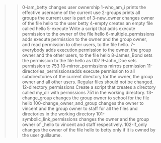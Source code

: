 >>0-iam_betty changes user ownership
>>1-who_am_i prints the effective username of the current use
>>2-groups prints all groups the current user is part of 
>>3-new_owner changes owner of the file hello to the user betty
>>4-empty creates an empty file called hello
>>5-execute Write a script that adds execute permission to the owner of the file hello
>>6-multiple_permissions adds execute permission to the owner and the group owner, and read permission to other users, to the file hello.
>>7-everybody adds execution permission to the owner, the group owner and the other users, to the file hello
>>8-James_Bond sets the permission to the file hello as 007
>>9-John_Doe sets permission to 753
>>10-mirror_permissions mirros permission
>>11-directories_permissionsadds execute permission to all subdirectories of the current directory for the owner, the group owner and all other users. Regular files should not be changed.
>>12-directory_permissions Create a script that creates a directory called my_dir with permissions 751 in the working directory.
>>13-change_group changes the group owner to school for the file hello
>>100-change_owner_and_group changes the owner to vincent and the group owner to staff for all the files and directories in the working directory
>>101-symbolic_link_permissions changes the owner and the group owner of _hello to vincent and staff respectively.
102-if_only  changes the owner of the file hello to betty only if it is owned by the user guillaume.



